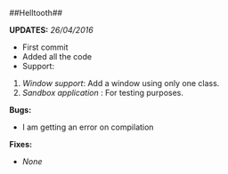 ##Helltooth##

**UPDATES:**
*26/04/2016*
 - First commit
 - Added all the code 
 - Support:
 1. *Window support*: Add a window using only one class.
 2. *Sandbox application* : For testing purposes.

**Bugs:**
- I am getting an error on compilation

**Fixes:**
- *None*
